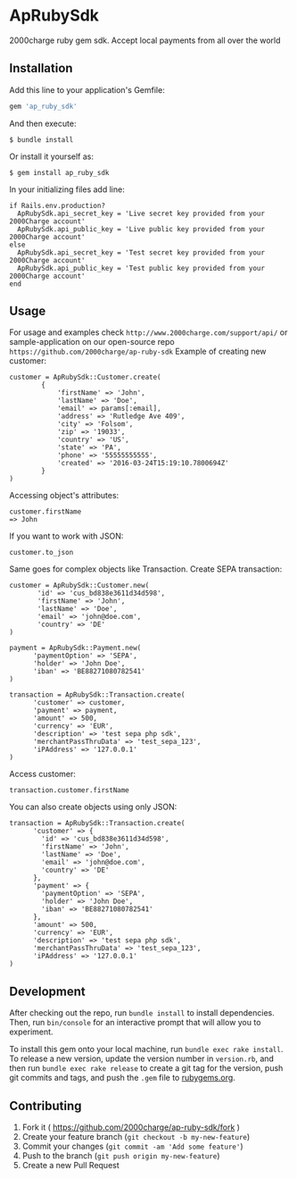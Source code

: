 # ApRubySdk

2000charge ruby gem sdk. Accept local payments from all over the world

## Installation

Add this line to your application's Gemfile:

```ruby
gem 'ap_ruby_sdk'
```

And then execute:

    $ bundle install

Or install it yourself as:

    $ gem install ap_ruby_sdk

In your initializing files add line:

    if Rails.env.production?
      ApRubySdk.api_secret_key = 'Live secret key provided from your 2000Charge account'
      ApRubySdk.api_public_key = 'Live public key provided from your 2000Charge account'
    else
      ApRubySdk.api_secret_key = 'Test secret key provided from your 2000Charge account'
      ApRubySdk.api_public_key = 'Test public key provided from your 2000Charge account'
    end

## Usage

For usage and examples check `http://www.2000charge.com/support/api/` or sample-application on our open-source repo `https://github.com/2000charge/ap-ruby-sdk`
Example of creating new customer:

    customer = ApRubySdk::Customer.create(
            {
                'firstName' => 'John',
                'lastName' => 'Doe',
                'email' => params[:email],
                'address' => 'Rutledge Ave 409',
                'city' => 'Folsom',
                'zip' => '19033',
                'country' => 'US',
                'state' => 'PA',
                'phone' => '55555555555',
                'created' => '2016-03-24T15:19:10.7800694Z'
            }
    )

Accessing object's attributes:

    customer.firstName
    => John

If you want to work with JSON:

    customer.to_json

Same goes for complex objects like Transaction.
Create SEPA transaction:

    customer = ApRubySdk::Customer.new(
           'id' => 'cus_bd838e3611d34d598',
           'firstName' => 'John',
           'lastName' => 'Doe',
           'email' => 'john@doe.com',
           'country' => 'DE'
    )

    payment = ApRubySdk::Payment.new(
          'paymentOption' => 'SEPA',
          'holder' => 'John Doe',
          'iban' => 'BE88271080782541'
    )

    transaction = ApRubySdk::Transaction.create(
          'customer' => customer,
          'payment' => payment,
          'amount' => 500,
          'currency' => 'EUR',
          'description' => 'test sepa php sdk',
          'merchantPassThruData' => 'test_sepa_123',
          'iPAddress' => '127.0.0.1'
    )

Access customer:

    transaction.customer.firstName

You can also create objects using only JSON:

    transaction = ApRubySdk::Transaction.create(
          'customer' => {
            'id' => 'cus_bd838e3611d34d598',
            'firstName' => 'John',
            'lastName' => 'Doe',
            'email' => 'john@doe.com',
            'country' => 'DE'
          },
          'payment' => {
            'paymentOption' => 'SEPA',
            'holder' => 'John Doe',
            'iban' => 'BE88271080782541'
          },
          'amount' => 500,
          'currency' => 'EUR',
          'description' => 'test sepa php sdk',
          'merchantPassThruData' => 'test_sepa_123',
          'iPAddress' => '127.0.0.1'
    )

## Development

After checking out the repo, run `bundle install` to install dependencies. Then, run `bin/console` for an interactive prompt that will allow you to experiment.

To install this gem onto your local machine, run `bundle exec rake install`. To release a new version, update the version number in `version.rb`, and then run `bundle exec rake release` to create a git tag for the version, push git commits and tags, and push the `.gem` file to [rubygems.org](https://rubygems.org).

## Contributing

1. Fork it ( https://github.com/2000charge/ap-ruby-sdk/fork )
2. Create your feature branch (`git checkout -b my-new-feature`)
3. Commit your changes (`git commit -am 'Add some feature'`)
4. Push to the branch (`git push origin my-new-feature`)
5. Create a new Pull Request
